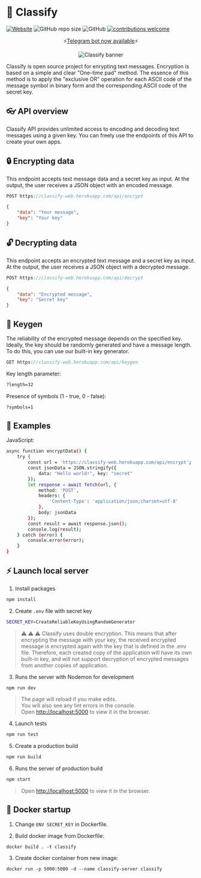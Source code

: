 # :key: Classify
[![Website](https://img.shields.io/website?down_color=edad0c&down_message=Classify&up_color=edad0c&up_message=Classify&url=https%3A%2F%2Fclassify-web.herokuapp.com%2F)](https://classify-web.herokuapp.com/)
![GitHub repo size](https://img.shields.io/github/repo-size/cheatsnake/classify?color=blue)
![GitHub](https://img.shields.io/github/license/cheatsnake/classify?color=%235DAF83)
[![contributions welcome](https://img.shields.io/badge/contributions-welcome-brightgreen.svg?style=flat)](https://github.com/cheatsnake/classify/issues)

<p align="center">⚡<a href="https://t.me/classify_tgbot">Telegram bot now available</a>⚡</p>

<p align="center"><img src='https://i.ibb.co/VTXmqRy/classify.png' title='Classify banner'/></p>


Classify is open source project for enrypting text messages. Encryption is based on a simple and clear "One-time pad" method. The essence of this method is to apply the "exclusive OR" operation for each ASCII code of the message symbol in binary form and the corresponding ASCII code of the secret key.

## :eyeglasses: API overview
Classify API provides unlimited access to encoding and decoding text messages using a given key. You can freely use the endpoints of this API to create your own apps.

## :lock: Encrypting data
This endpoint accepts text message data and a secret key as input. At the output, the user receives a JSON object with an encoded message.
```dart
POST https://classify-web.herokuapp.com/api/encrypt
```
```json
{
    "data": "Your message",
    "key": "Your key"
}
```

## :unlock: Decrypting data
This endpoint accepts an encrypted text message and a secret key as input. At the output, the user receives a JSON object with a decrypted message.
```dart
POST https://classify-web.herokuapp.com/api/decrypt
```
```json
{
    "data": "Encrypted message",
    "key": "Secret key"
}
```

## :key: Keygen
The reliability of the encrypted message depends on the specified key. Ideally, the key should be randomly generated and have a message length. To do this, you can use our built-in key generator.
```rs
GET https://classify-web.herokuapp.com/api/keygen
```
Key length parameter:
```sh
?length=32
```
Presence of symbols (1 - true, 0 - false):
```sh
?symbols=1
```

## :dart: Examples
JavaScript:
```sh
async function encryptData() {
    try {
        const url = 'https://classify-web.herokuapp.com/api/encrypt';
        const jsonData = JSON.stringify({ 
            data: "Hello world!", key: "secret"
        });
        let response = await fetch(url, {
            method: 'POST',
            headers: {
                'Content-Type': 'application/json;charset=utf-8'
            },
            body: jsonData
        });
        const result = await response.json();
        console.log(result);
    } catch (error) {
        console.error(error);
    }
}
```

## :zap: Launch local server

1. Install packages
```sh
npm install
```
2. Create `.env` file with secret key
```sh
SECRET_KEY=CreateReliableKeyUsingRandomGenerator
```
> :warning: :warning: :warning: Classify uses double encryption. This means that after encrypting the message with your key, the received encrypted message is encrypted again with the key that is defined in the .env file. Therefore, each created copy of the application will have its own built-in key, and will not support decryption of encrypted messages from another copies of application.

3. Runs the server with Nodemon for development
```sh
npm run dev
```
> The page will reload if you make edits.\
> You will also see any lint errors in the console.\
> Open [http://localhost:5000](http://localhost:5000) to view it in the browser.

4. Launch tests
```sh
npm run test
```

5. Create a production build
```sh
npm run build
```

6. Runs the server of production build
```sh
npm start
```
> Open [http://localhost:5000](http://localhost:5000) to view it in the browser.

## :whale: Docker startup

1. Change `ENV SECRET_KEY` in Dockerfile.

2. Build docker image from Dockerfile:

```
docker build . -t classify
```

3. Create docker container from new image:

```
docker run -p 5000:5000 -d --name classify-server classify
```
